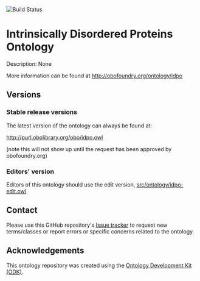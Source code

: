 
![Build Status](https://github.com/BioComputingUP/idpo/actions/workflows/qc.yml/badge.svg)
# Intrinsically Disordered Proteins Ontology

Description: None

More information can be found at http://obofoundry.org/ontology/idpo

## Versions

### Stable release versions

The latest version of the ontology can always be found at:

http://purl.obolibrary.org/obo/idpo.owl

(note this will not show up until the request has been approved by obofoundry.org)

### Editors' version

Editors of this ontology should use the edit version, [src/ontology/idpo-edit.owl](src/ontology/idpo-edit.owl)

## Contact

Please use this GitHub repository's [Issue tracker](https://github.com/BioComputingUP/idpo/issues) to request new terms/classes or report errors or specific concerns related to the ontology.

## Acknowledgements

This ontology repository was created using the [Ontology Development Kit (ODK)](https://github.com/INCATools/ontology-development-kit).